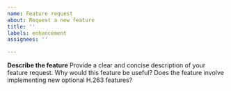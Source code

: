 ```yaml
---
name: Feature request
about: Request a new feature
title: ''
labels: enhancement
assignees: ''

---
```


<!--
If you have a question about Ruffle, you can ask for help on our Discord chat:
https://discord.gg/ruffle

Also consult the FAQ for common issues and questions:
https://github.com/ruffle-rs/ruffle/wiki/Frequently-Asked-Questions-For-Users

Please avoid submitting reports on issues relating to Ruffle's use of h263-rs,
or missing features in Ruffle. Those reports should be submitted to
https://github.com/ruffle-rs/ruffle/issues instead.
-->

**Describe the feature**
Provide a clear and concise description of your feature request. Why would this feature be useful? Does the feature involve implementing new optional H.263 features?

